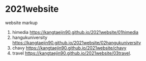 # 2021website
website markup
1. himedia https://kangtaejin90.github.io/2021website/01himedia
2. hangukuniversity https://kangtaejin90.github.io/2021website/02hangukuniversity
3. chavy https://kangtaejin90.github.io/2021website/chavy
4. travel https://kangtaejin90.github.io/2021website/03travel.
